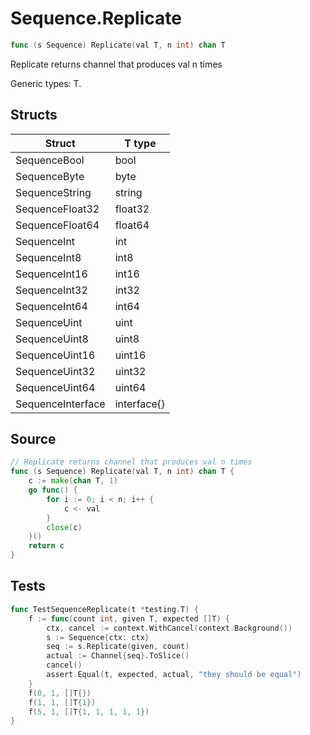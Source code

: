 # Sequence.Replicate

```go
func (s Sequence) Replicate(val T, n int) chan T
```

Replicate returns channel that produces val n times

Generic types: T.

## Structs

| Struct | T type |
| ------ | ------ |
| SequenceBool | bool |
| SequenceByte | byte |
| SequenceString | string |
| SequenceFloat32 | float32 |
| SequenceFloat64 | float64 |
| SequenceInt | int |
| SequenceInt8 | int8 |
| SequenceInt16 | int16 |
| SequenceInt32 | int32 |
| SequenceInt64 | int64 |
| SequenceUint | uint |
| SequenceUint8 | uint8 |
| SequenceUint16 | uint16 |
| SequenceUint32 | uint32 |
| SequenceUint64 | uint64 |
| SequenceInterface | interface{} |

## Source

```go
// Replicate returns channel that produces val n times
func (s Sequence) Replicate(val T, n int) chan T {
	c := make(chan T, 1)
	go func() {
		for i := 0; i < n; i++ {
			c <- val
		}
		close(c)
	}()
	return c
}
```

## Tests

```go
func TestSequenceReplicate(t *testing.T) {
	f := func(count int, given T, expected []T) {
		ctx, cancel := context.WithCancel(context.Background())
		s := Sequence{ctx: ctx}
		seq := s.Replicate(given, count)
		actual := Channel{seq}.ToSlice()
		cancel()
		assert.Equal(t, expected, actual, "they should be equal")
	}
	f(0, 1, []T{})
	f(1, 1, []T{1})
	f(5, 1, []T{1, 1, 1, 1, 1})
}
```